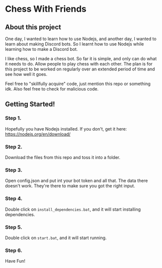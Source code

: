 # Chess With Friends

## About this project
One day, I wanted to learn how to use Nodejs, and another day, I wanted to learn about making Discord bots.
So I learnt how to use Nodejs while learning how to make a Discord bot.

I like chess, so I made a chess bot.
So far it is simple, and only can do what it needs to do. Allow people to play chess with each other.
The plan is for this project to be worked on regularly over an extended period of time and see how well it goes.

Feel free to "skillfully acquire" code, just mention this repo or something idk.
Also feel free to check for malicious code.

## Getting Started!

### Step 1.  
Hopefully you have Nodejs installed. If you don't, get it here: https://nodejs.org/en/download/

### Step 2.
Download the files from this repo and toss it into a folder.

### Step 3.
Open config.json and put int your bot token and all that. The data there doesn't work. They're there to make sure you got the right input.

### Step 4.
Double click on `install_dependencies.bat`, and it will start installing dependencies. 

### Step 5.
Double click on `start.bat`, and it will start running. 

### Step 6.
Have Fun!

